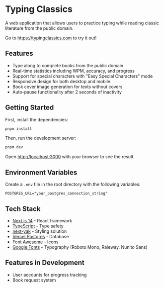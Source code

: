 # Typing Classics

A web application that allows users to practice typing while reading classic literature from the public domain.

Go to https://typingclassics.com to try it out!

## Features

- Type along to complete books from the public domain
- Real-time statistics including WPM, accuracy, and progress
- Support for special characters with "Easy Special Characters" mode
- Responsive design for both desktop and mobile
- Book cover image generation for texts without covers
- Auto-pause functionality after 2 seconds of inactivity

## Getting Started

First, install the dependencies:

```bash
pnpm install
```

Then, run the development server:

```bash
pnpm dev
```

Open [http://localhost:3000](http://localhost:3000) with your browser to see the result.

## Environment Variables

Create a `.env` file in the root directory with the following variables:

```env
POSTGRES_URL="your_postgres_connection_string"
```

## Tech Stack

- [Next.js 14](https://nextjs.org/) - React framework
- [TypeScript](https://www.typescriptlang.org/) - Type safety
- [next-yak](https://github.com/jantimon/next-yak) - Styling solution
- [Vercel Postgres](https://vercel.com/storage/postgres) - Database
- [Font Awesome](https://fontawesome.com/) - Icons
- [Google Fonts](https://fonts.google.com/) - Typography (Roboto Mono, Raleway, Nunito Sans)

## Features in Development

- User accounts for progress tracking
- Book request system
